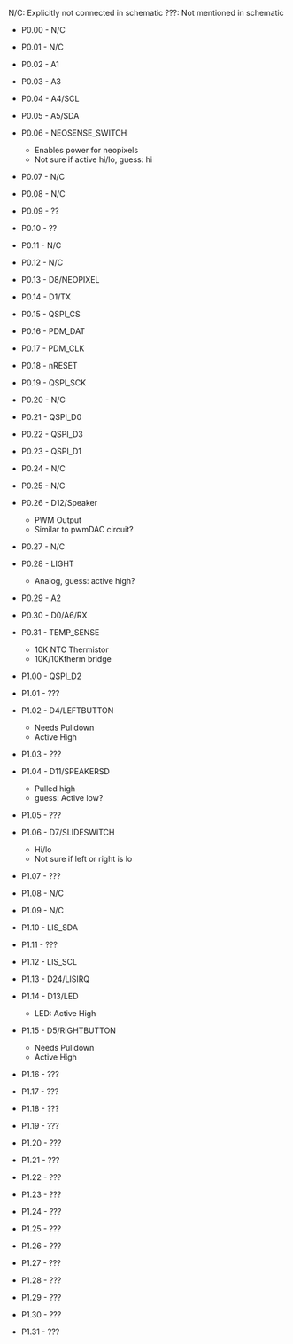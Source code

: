 N/C: Explicitly not connected in schematic
???: Not mentioned in schematic

* P0.00 - N/C
* P0.01 - N/C
* P0.02 - A1
* P0.03 - A3
* P0.04 - A4/SCL
* P0.05 - A5/SDA
* P0.06 - NEOSENSE_SWITCH
    * Enables power for neopixels
    * Not sure if active hi/lo, guess: hi
* P0.07 - N/C
* P0.08 - N/C
* P0.09 - ??
* P0.10 - ??
* P0.11 - N/C
* P0.12 - N/C
* P0.13 - D8/NEOPIXEL
* P0.14 - D1/TX
* P0.15 - QSPI_CS
* P0.16 - PDM_DAT
* P0.17 - PDM_CLK
* P0.18 - nRESET
* P0.19 - QSPI_SCK
* P0.20 - N/C
* P0.21 - QSPI_D0
* P0.22 - QSPI_D3
* P0.23 - QSPI_D1
* P0.24 - N/C
* P0.25 - N/C
* P0.26 - D12/Speaker
    * PWM Output
    * Similar to pwmDAC circuit?
* P0.27 - N/C
* P0.28 - LIGHT
    * Analog, guess: active high?
* P0.29 - A2
* P0.30 - D0/A6/RX
* P0.31 - TEMP_SENSE
    * 10K NTC Thermistor
    * 10K/10Ktherm bridge

* P1.00 - QSPI_D2
* P1.01 - ???
* P1.02 - D4/LEFTBUTTON
    * Needs Pulldown
    * Active High
* P1.03 - ???
* P1.04 - D11/SPEAKERSD
    * Pulled high
    * guess: Active low?
* P1.05 - ???
* P1.06 - D7/SLIDESWITCH
    * Hi/lo
    * Not sure if left or right is lo
* P1.07 - ???
* P1.08 - N/C
* P1.09 - N/C
* P1.10 - LIS_SDA
* P1.11 - ???
* P1.12 - LIS_SCL
* P1.13 - D24/LISIRQ
* P1.14 - D13/LED
    * LED: Active High
* P1.15 - D5/RIGHTBUTTON
    * Needs Pulldown
    * Active High
* P1.16 - ???
* P1.17 - ???
* P1.18 - ???
* P1.19 - ???
* P1.20 - ???
* P1.21 - ???
* P1.22 - ???
* P1.23 - ???
* P1.24 - ???
* P1.25 - ???
* P1.26 - ???
* P1.27 - ???
* P1.28 - ???
* P1.29 - ???
* P1.30 - ???
* P1.31 - ???
